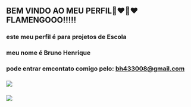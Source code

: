 ## BEM VINDO AO MEU PERFIL🖤❤🖤❤ FLAMENGOOO!!!!!

### este meu perfil é para projetos de Escola 
### meu nome é **Bruno Henrique** 
### pode entrar emcontato comigo pelo: bh433008@gmail.com
### ![](https://media.giphy.com/media/RxkSbQ1KXj2GHElOjJ/giphy.gif)
### ![](https://media.giphy.com/media/3NtY188QaxDdC/giphy.gif?cid=790b7611nhsdkrwzm9ugkacfxkijvnekst1n2aogmkjcvlpl&ep=v1_gifs_trending&rid=giphy.gif&ct=g)

<!--
**meupc2024/meupc2024** is a ✨ _special_ ✨ repository because its `README.md` (this file) appears on your GitHub profile.


-
